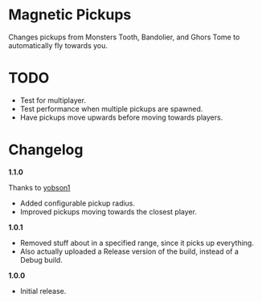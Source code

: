 # Magnetic Pickups

Changes pickups from Monsters Tooth, Bandolier, and Ghors Tome to automatically fly towards you.

# TODO

- Test for multiplayer.
- Test performance when multiple pickups are spawned.
- Have pickups move upwards before moving towards players.

# Changelog

**1.1.0**

Thanks to [yobson1](https://github.com/yobson1)

- Added configurable pickup radius.
- Improved pickups moving towards the closest player.

**1.0.1**
- Removed stuff about in a specified range, since it picks up everything. 
- Also actually uploaded a Release version of the build, instead of a Debug build.

**1.0.0**
- Initial release.